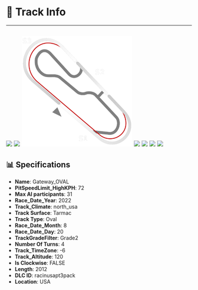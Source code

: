 # 🏁 Track Info

---
![](image_1.jpg)
![](image_2.jpg)
![](image_3.jpg)
![](image_4.jpg)
![](image_5.jpg)
![](image_6.jpg)
![](image_7.jpg)
---

## 📊 Specifications

- **Name**: Gateway_OVAL
- **PitSpeedLimit_HighKPH**: 72
- **Max AI participants**: 31
- **Race_Date_Year**: 2022
- **Track_Climate**: north_usa
- **Track Surface**: Tarmac
- **Track Type**: Oval
- **Race_Date_Month**: 8
- **Race_Date_Day**: 20
- **TrackGradeFilter**: Grade2
- **Number Of Turns**: 4
- **Track_TimeZone**: -6
- **Track_Altitude**: 120
- **Is Clockwise**: FALSE
- **Length**: 2012
- **DLC ID**: racinusapt3pack
- **Location**: USA
